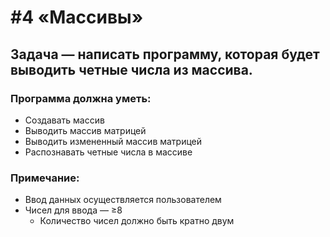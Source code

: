 # #4 «Массивы»

## Задача — написать программу, которая будет выводить четные числа из массива.

### Программа должна уметь:

- Создавать массив
- Выводить массив матрицей
- Выводить измененный массив матрицей
- Распознавать четные числа в массиве

### Примечание:

- Ввод данных осуществляется пользователем
- Чисел для ввода — ≥8
    - Количество чисел должно быть кратно двум
